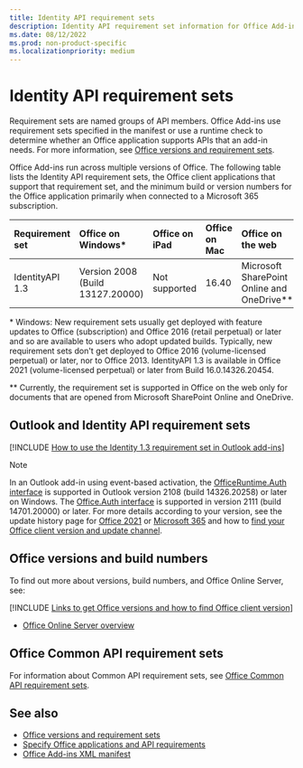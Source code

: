 ```yaml
---
title: Identity API requirement sets
description: Identity API requirement set information for Office Add-ins.
ms.date: 08/12/2022
ms.prod: non-product-specific
ms.localizationpriority: medium
---
```


# Identity API requirement sets

Requirement sets are named groups of API members. Office Add-ins use requirement sets specified in the manifest or use a runtime check to determine whether an Office application supports APIs that an add-in needs. For more information, see [Office versions and requirement sets](/office/dev/add-ins/develop/office-versions-and-requirement-sets).

Office Add-ins run across multiple versions of Office. The following table lists the Identity API requirement sets, the Office client applications that support that requirement set, and the minimum build or version numbers for the Office application primarily when connected to a Microsoft 365 subscription.

|  Requirement set  | Office on Windows\* |  Office on iPad  |  Office on Mac   | Office on the web  |
|:-----|:-----|:-----|:-----|:-----|
| IdentityAPI 1.3  | Version 2008 (Build 13127.20000) | Not supported | 16.40 | Microsoft SharePoint Online and OneDrive\*\* |

\* Windows: New requirement sets usually get deployed with feature updates to Office (subscription) and Office 2016 (retail perpetual) or later and so are available to users who adopt updated builds. Typically, new requirement sets don't get deployed to Office 2016 (volume-licensed perpetual) or later, nor to Office 2013. IdentityAPI 1.3 is available in Office 2021 (volume-licensed perpetual) or later from Build 16.0.14326.20454.

\*\* Currently, the requirement set is supported in Office on the web only for documents that are opened from Microsoft SharePoint Online and OneDrive.

## Outlook and Identity API requirement sets

[!INCLUDE [How to use the Identity 1.3 requirement set in Outlook add-ins](../../includes/outlook-identity-13-note.md)]

> [!NOTE]
> In an Outlook add-in using event-based activation, the [OfficeRuntime.Auth interface](/javascript/api/office-runtime/officeruntime.auth) is supported in Outlook version 2108 (build 14326.20258) or later on Windows. The [Office.Auth interface](/javascript/api/office/office.auth) is supported in version 2111 (build 14701.20000) or later. For more details according to your version, see the update history page for [Office 2021](/officeupdates/update-history-office-2021) or [Microsoft 365](/officeupdates/update-history-office365-proplus-by-date) and how to [find your Office client version and update channel](https://support.microsoft.com/office/932788b8-a3ce-44bf-bb09-e334518b8b19).

## Office versions and build numbers

To find out more about versions, build numbers, and Office Online Server, see:

[!INCLUDE [Links to get Office versions and how to find Office client version](../../includes/links-get-office-versions-builds.md)]
- [Office Online Server overview](/officeonlineserver/office-online-server-overview)

## Office Common API requirement sets

For information about Common API requirement sets, see [Office Common API requirement sets](office-add-in-requirement-sets.md).

## See also

- [Office versions and requirement sets](/office/dev/add-ins/develop/office-versions-and-requirement-sets)
- [Specify Office applications and API requirements](/office/dev/add-ins/develop/specify-office-hosts-and-api-requirements)
- [Office Add-ins XML manifest](/office/dev/add-ins/develop/add-in-manifests)
